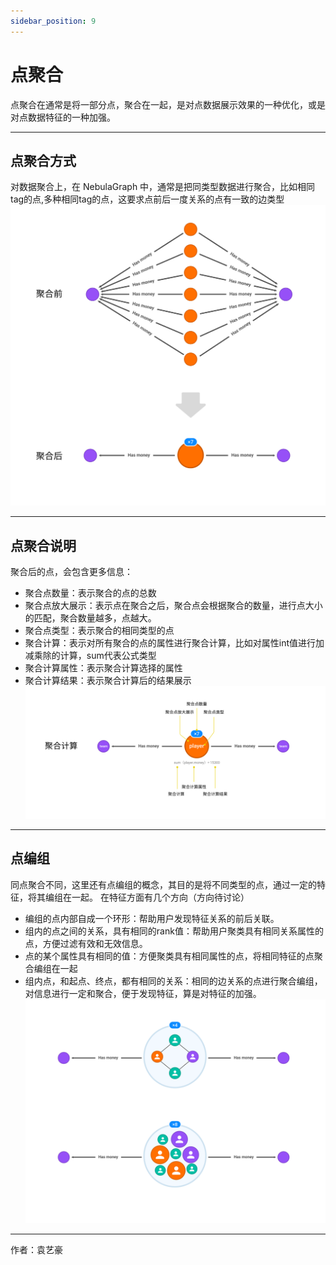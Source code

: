 ```yaml
---
sidebar_position: 9
---
```

# 点聚合

点聚合在通常是将一部分点，聚合在一起，是对点数据展示效果的一种优化，或是对点数据特征的一种加强。

----

## 点聚合方式

对数据聚合上，在 NebulaGraph 中，通常是把同类型数据进行聚合，比如相同tag的点,多种相同tag的点，这要求点前后一度关系的点有一致的边类型
![image](https://github.com/yyh0808/blog-graphdocs/raw/master/img/aggregation-1.png)

----

## 点聚合说明

聚合后的点，会包含更多信息：
* 聚合点数量：表示聚合的点的总数
* 聚合点放大展示：表示点在聚合之后，聚合点会根据聚合的数量，进行点大小的匹配，聚合数量越多，点越大。
* 聚合点类型：表示聚合的相同类型的点
* 聚合计算：表示对所有聚合的点的属性进行聚合计算，比如对属性int值进行加减乘除的计算，sum代表公式类型
* 聚合计算属性：表示聚合计算选择的属性
* 聚合计算结果：表示聚合计算后的结果展示
![image](https://github.com/yyh0808/blog-graphdocs/raw/master/img/aggregation-2.png)

----

## 点编组

同点聚合不同，这里还有点编组的概念，其目的是将不同类型的点，通过一定的特征，将其编组在一起。
在特征方面有几个方向（方向待讨论）
* 编组的点内部自成一个环形：帮助用户发现特征关系的前后关联。
* 组内的点之间的关系，具有相同的rank值：帮助用户聚类具有相同关系属性的点，方便过滤有效和无效信息。
* 点的某个属性具有相同的值：方便聚类具有相同属性的点，将相同特征的点聚合编组在一起
* 组内点，和起点、终点，都有相同的关系：相同的边关系的点进行聚合编组，对信息进行一定和聚合，便于发现特征，算是对特征的加强。
![image](https://github.com/yyh0808/blog-graphdocs/raw/master/img/aggregation-3.png)

----

作者：袁艺豪